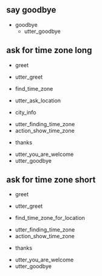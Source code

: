 ## say goodbye
* goodbye
  - utter_goodbye

## ask for time zone long
* greet
 - utter_greet
* find_time_zone
 - utter_ask_location
* city_info
 - utter_finding_time_zone
 - action_show_time_zone
* thanks
 - utter_you_are_welcome
 - utter_goodbye

## ask for time zone short
* greet
 - utter_greet
* find_time_zone_for_location
 - utter_finding_time_zone
 - action_show_time_zone
* thanks
 - utter_you_are_welcome
 - utter_goodbye